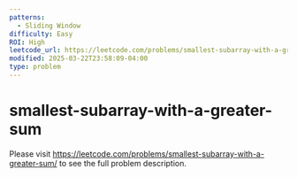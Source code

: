 ```yaml
---
patterns:
  - Sliding Window
difficulty: Easy
ROI: High
leetcode_url: https://leetcode.com/problems/smallest-subarray-with-a-greater-sum/
modified: 2025-03-22T23:58:09-04:00
type: problem
---
```


# smallest-subarray-with-a-greater-sum

Please visit https://leetcode.com/problems/smallest-subarray-with-a-greater-sum/ to see the full problem description.
